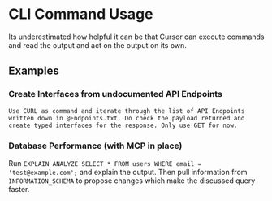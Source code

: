 # CLI Command Usage

Its underestimated how helpful it can be that Cursor can execute commands and read the output and act on the output on its own.

## Examples

### Create Interfaces from undocumented API Endpoints

```
Use CURL as command and iterate through the list of API Endpoints written down in @Endpoints.txt. Do check the payload returned and create typed interfaces for the response. Only use GET for now.
```

### Database Performance (with MCP in place)

Run `EXPLAIN ANALYZE SELECT * FROM users WHERE email = 'test@example.com';`
and explain the output. Then pull information from `INFORMATION_SCHEMA` to propose changes which make the discussed query faster.
